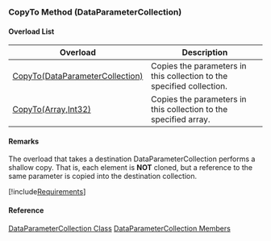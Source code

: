 ### CopyTo Method (DataParameterCollection)

#### Overload List

| Overload | Description |
| --- | --- |
| [CopyTo(DataParameterCollection)](FChoice.Common~FChoice.Common.Data.DataParameterCollection~CopyTo(DataParameterCollection).md) | Copies the parameters in this collection to the specified collection.   |
| [CopyTo(Array,Int32)](FChoice.Common~FChoice.Common.Data.DataParameterCollection~CopyTo(Array,Int32).md) | Copies the parameters in this collection to the specified array.   |

#### Remarks

The overload that takes a destination DataParameterCollection performs a shallow copy. That is, each element is **NOT** cloned, but a reference to the same parameter is copied into the destination collection.

[!include[Requirements](../partials/requirements.md)]

#### Reference

[DataParameterCollection Class](FChoice.Common~FChoice.Common.Data.DataParameterCollection.md)
[DataParameterCollection Members](FChoice.Common~FChoice.Common.Data.DataParameterCollection_members.md)
